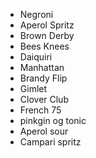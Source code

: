 - Negroni
- Aperol Spritz
- Brown Derby
- Bees Knees
- Daiquiri
- Manhattan
- Brandy Flip
- Gimlet
- Clover Club
- French 75
- pinkgin og tonic
- Aperol sour
- Campari spritz
